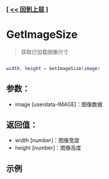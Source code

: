 ### [[ << 回到上层 ]](index.md)

# GetImageSize

> 获取已加载图像尺寸

```lua

width, height = GetImageSize(image)

```

## 参数：

+ image [userdata-IMAGE]：图像数据

## 返回值：

+ width [number]：图像宽度
+ height [number]：图像高度

## 示例

```lua

```